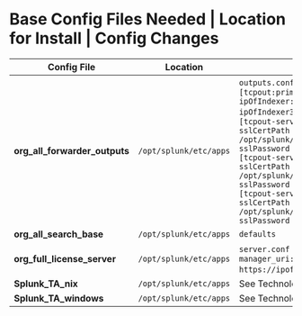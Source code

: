# Base Config Files Needed | Location for Install | Config Changes

| Config File                   | Location                      | Config Changes |
|--------------------------------|------------------------------|----------------|
| **org_all_forwarder_outputs**  | `/opt/splunk/etc/apps`       | `outputs.conf` (Modify: `[tcpout:primary_indexers] server = ipOfIndexer:port, ipOfIndexer2:port, ipOfIndexer3:port`)<br> `[tcpout-server://ipOfIndexer1:port] sslCertPath = /opt/splunk/etc/auth/mycerts/SSLCERT.pem, sslPassword = passwordForSSLCERT.pem`<br> `[tcpout-server://ipOfIndexer2:port] sslCertPath = /opt/splunk/etc/auth/mycerts/SSLCERT.pem, sslPassword = passwordForSSLCERT.pem`<br> `[tcpout-server://ipOfIndexer3:port] sslCertPath = /opt/splunk/etc/auth/mycerts/SSLCERT.pem, sslPassword = passwordForSSLCERT.pem` |
| **org_all_search_base**        | `/opt/splunk/etc/apps`       | `defaults` |
| **org_full_license_server**    | `/opt/splunk/etc/apps`       | `server.conf` (Modify: `[license] manager_uri: https://ipoflicensemanager:managementport`) |
| **Splunk_TA_nix**              | `/opt/splunk/etc/apps`       | See Technology Add-ons |
| **Splunk_TA_windows**          | `/opt/splunk/etc/apps`       | See Technology Add-ons |

